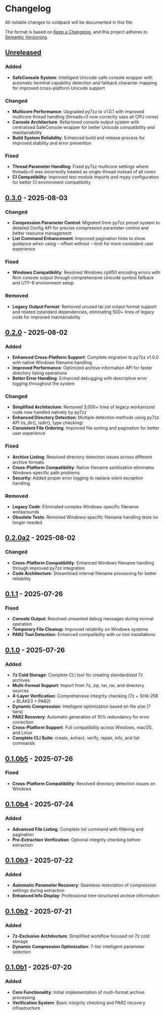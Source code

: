# Changelog

All notable changes to coldpack will be documented in this file.

The format is based on [Keep a Changelog](https://keepachangelog.com/en/1.0.0/),
and this project adheres to [Semantic Versioning](https://semver.org/spec/v2.0.0.html).

## [Unreleased]

### Added
- **SafeConsole System**: Intelligent Unicode-safe console wrapper with automatic terminal capability detection and fallback character mapping for improved cross-platform Unicode support

### Changed
- **Multicore Performance**: Upgraded py7zz to v1.0.1 with improved multicore thread handling (threads=0 now correctly uses all CPU cores)
- **Console Architecture**: Refactored console output system with centralized SafeConsole wrapper for better Unicode compatibility and maintainability
- **Build System Reliability**: Enhanced build and release process for improved stability and error prevention

### Fixed
- **Thread Parameter Handling**: Fixed py7zz multicore settings where threads=0 was incorrectly treated as single-thread instead of all cores
- **CI Compatibility**: Improved test module imports and mypy configuration for better CI environment compatibility

## [0.3.0] - 2025-08-03

### Changed
- **Compression Parameter Control**: Migrated from py7zz preset system to detailed Config API for precise compression parameter control and better resource management
- **List Command Enhancement**: Improved pagination hints to show guidance when using --offset without --limit for more consistent user experience

### Fixed
- **Windows Compatibility**: Resolved Windows cp950 encoding errors with Rich console output through comprehensive Unicode symbol fallback and UTF-8 environment setup

### Removed
- **Legacy Output Format**: Removed unused tar.zst output format support and related zstandard dependencies, eliminating 500+ lines of legacy code for improved maintainability

## [0.2.0] - 2025-08-02

### Added
- **Enhanced Cross-Platform Support**: Complete migration to py7zz v1.0.0 with native Windows filename handling
- **Improved Performance**: Optimized archive information API for faster directory listing operations
- **Better Error Handling**: Enhanced debugging with descriptive error logging throughout the system

### Changed
- **Simplified Architecture**: Removed 3,000+ lines of legacy workaround code now handled natively by py7zz
- **Enhanced Directory Detection**: Multiple detection methods using py7zz API (is_dir(), isdir(), type checking)
- **Consistent File Ordering**: Improved file sorting and pagination for better user experience

### Fixed
- **Archive Listing**: Resolved directory detection issues across different archive formats
- **Cross-Platform Compatibility**: Native filename sanitization eliminates Windows-specific path problems
- **Security**: Added proper error logging to replace silent exception handling

### Removed
- **Legacy Code**: Eliminated complex Windows-specific filename workarounds
- **Obsolete Tests**: Removed Windows-specific filename handling tests no longer needed

## [0.2.0a2] - 2025-08-02

### Changed
- **Cross-Platform Compatibility**: Enhanced Windows filename handling through improved py7zz integration
- **Code Architecture**: Streamlined internal filename processing for better reliability

## [0.1.1] - 2025-07-26

### Fixed
- **Console Output**: Resolved unwanted debug messages during normal operation
- **Temporary File Cleanup**: Improved reliability on Windows systems
- **PAR2 Tool Detection**: Enhanced compatibility with uv tool installations

## [0.1.0] - 2025-07-26

### Added
- **7z Cold Storage**: Complete CLI tool for creating standardized 7z archives
- **Multi-Format Support**: Import from 7z, zip, tar, rar, and directory sources
- **4-Layer Verification**: Comprehensive integrity checking (7z + SHA-256 + BLAKE3 + PAR2)
- **Dynamic Compression**: Intelligent optimization based on file size (7 tiers)
- **PAR2 Recovery**: Automatic generation of 10% redundancy for error correction
- **Cross-Platform Support**: Full compatibility across Windows, macOS, and Linux
- **Complete CLI Suite**: create, extract, verify, repair, info, and list commands

## [0.1.0b5] - 2025-07-26

### Fixed
- **Cross-Platform Compatibility**: Resolved directory detection issues on Windows

## [0.1.0b4] - 2025-07-24

### Added
- **Advanced File Listing**: Complete list command with filtering and pagination
- **Pre-Extraction Verification**: Optional integrity checking before extraction

## [0.1.0b3] - 2025-07-22

### Added
- **Automatic Parameter Recovery**: Seamless restoration of compression settings during extraction
- **Enhanced Info Display**: Professional tree-structured archive information

## [0.1.0b2] - 2025-07-21

### Added
- **7z-Exclusive Architecture**: Simplified workflow focused on 7z cold storage
- **Dynamic Compression Optimization**: 7-tier intelligent parameter selection

## [0.1.0b1] - 2025-07-20

### Added
- **Core Functionality**: Initial implementation of multi-format archive processing
- **Verification System**: Basic integrity checking and PAR2 recovery infrastructure

[Unreleased]: https://github.com/RxChi1d/coldpack/compare/v0.3.0...HEAD
[0.3.0]: https://github.com/RxChi1d/coldpack/releases/tag/v0.3.0
[0.2.0]: https://github.com/RxChi1d/coldpack/releases/tag/v0.2.0
[0.2.0a2]: https://github.com/RxChi1d/coldpack/releases/tag/v0.2.0a2
[0.1.1]: https://github.com/RxChi1d/coldpack/releases/tag/v0.1.1
[0.1.0]: https://github.com/RxChi1d/coldpack/releases/tag/v0.1.0
[0.1.0b5]: https://github.com/RxChi1d/coldpack/releases/tag/v0.1.0b5
[0.1.0b4]: https://github.com/RxChi1d/coldpack/releases/tag/v0.1.0b4
[0.1.0b3]: https://github.com/RxChi1d/coldpack/releases/tag/v0.1.0b3
[0.1.0b2]: https://github.com/RxChi1d/coldpack/releases/tag/v0.1.0b2
[0.1.0b1]: https://github.com/RxChi1d/coldpack/releases/tag/v0.1.0b1
